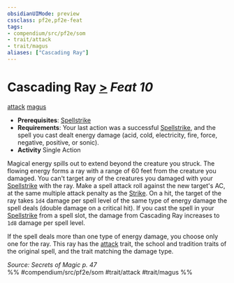 ```yaml
---
obsidianUIMode: preview
cssclass: pf2e,pf2e-feat
tags:
- compendium/src/pf2e/som
- trait/attack
- trait/magus
aliases: ["Cascading Ray"]
---
```

# Cascading Ray  [>](../../Rules/core-rulebook/chapter-9-playing-the-game.md#Actions "Single Action") *Feat 10*  
[attack](../../Rules/traits/attack.md)  [magus](../../Rules/traits/magus-som.md)  

- **Prerequisites**: [Spellstrike](../../Rules/actions/spellstrike-som.md)
- **Requirements**: Your last action was a successful [Spellstrike](../../Rules/actions/spellstrike-som.md), and the spell you cast dealt energy damage (acid, cold, electricity, fire, force, negative, positive, or sonic).
- **Activity** Single Action

Magical energy spills out to extend beyond the creature you struck. The flowing energy forms a ray with a range of 60 feet from the creature you damaged. You can't target any of the creatures you damaged with your [Spellstrike](../../Rules/actions/spellstrike-som.md) with the ray. Make a spell attack roll against the new target's AC, at the same multiple attack penalty as the [Strike](../../Rules/actions/strike.md). On a hit, the target of the ray takes `1d4` damage per spell level of the same type of energy damage the spell deals (double damage on a critical hit). If you cast the spell in your [Spellstrike](../../Rules/actions/spellstrike-som.md) from a spell slot, the damage from Cascading Ray increases to `1d8` damage per spell level.

If the spell deals more than one type of energy damage, you choose only one for the ray. This ray has the [attack](../../Rules/traits/attack.md) trait, the school and tradition traits of the original spell, and the trait matching the damage type.

*Source: Secrets of Magic p. 47*  
%% #compendium/src/pf2e/som #trait/attack #trait/magus %%